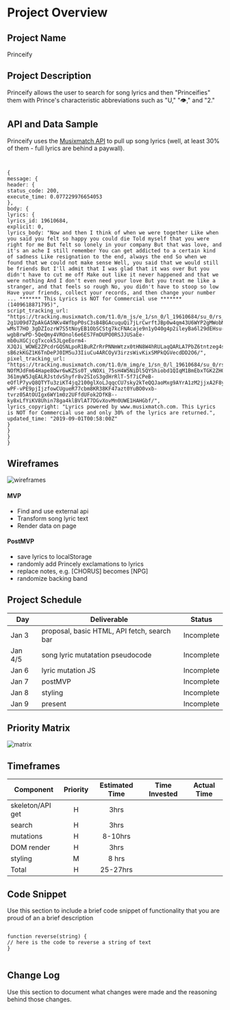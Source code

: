 # Project Overview

## Project Name

Princeify

## Project Description

Princeify allows the user to search for song lyrics and then "Princeifies" them with Prince's characteristic abbreviations such as "U," "👁️," and "2."

## API and Data Sample

Princeify uses the [Musixmatch API](https://developer.musixmatch.com/) to pull up song lyrics (well, at least 30% of them - full lyrics are behind a paywall).

```


{
message: {
header: {
status_code: 200,
execute_time: 0.077229976654053
},
body: {
lyrics: {
lyrics_id: 19610684,
explicit: 0,
lyrics_body: "Now and then I think of when we were together Like when you said you felt so happy you could die Told myself that you were right for me But felt so lonely in your company But that was love, and it's an ache I still remember You can get addicted to a certain kind of sadness Like resignation to the end, always the end So when we found that we could not make sense Well, you said that we would still be friends But I'll admit that I was glad that it was over But you didn't have to cut me off Make out like it never happened and that we were nothing And I don't even need your love But you treat me like a stranger, and that feels so rough No, you didn't have to stoop so low Have your friends, collect your records, and then change your number ... ******* This Lyrics is NOT for Commercial use ******* (1409618871795)",
script_tracking_url: "https://tracking.musixmatch.com/t1.0/m_js/e_1/sn_0/l_19610684/su_0/rs_0/tr_3vUCAKgtc9fFcHEccdWyaSMU9yu10L0suYXzo9lyyV_XNlSIkneRO3Dsx3CWiLt2V09dcKy3XDLMcgbmz_Yzj9FMYTpaDZuLyMy-2g1U09d7ZpAkGA5NKv4WfbpP0sC3sB4BGAcuquQi7jLrCwrftJBp0w4qm43U6WYP2gMWobMZKYH259gS5iMHIkE7Efg8zkuU7FLSVVh-wMsT7HO_3gDZIozrW7S5tNoyEB1ObSCStg7kcFNAcaje9n1yO40g4p2ileyBa6l29dEHsu-wgbBrwPD-5QeQmy4VROnol6e6ES7FmDUPO0RSJJUSaEe-mb0uXGCjcgTxcok5JLgeEorm4-XJQJi_WOWE2ZPcdrGQSNLpoR1BuRZrRrPNNmWtzx0tHN8W4hRULaqQARLA7PbZ6tntzeg4s-sB6zkKGZ1K6TnDePJ0IM5uJ3IiuCu4ARCOyV3irzsWivKixSMPkQGVecdDD2O6/",
pixel_tracking_url: "https://tracking.musixmatch.com/t1.0/m_img/e_1/sn_0/l_19610684/su_0/rs_0/tr_3vUCAF-NOfMJdFm64Hape8Owr6wKZSs0T_vNOXi_75sH4W5NiDl5QYShiobd1QIqM1BmEbxTGK2ZH0BX9VSHPNbfkBLquXVUZ0h717nBlR_fZKjL23HSJreE2lTikREEdTQqKatik7xMBqDa2XKrq8s_ETFkVLnZjJ7mAhrem736FJ3nEaGmZmODycRxFGTOPDLc-361myW5JqEALRJstdvShyfr8v2SIoS3gdHrRlT-5f7iCPeB-eOflP7yvQ8QTYTu3ziKT4jq2100glXoLJqqcCU7sky2kTeQQJaoMxg9AYrA1zM2jjxA2F8yv1SN9FV1scsdEYUaYU8Kd867lIFKSKz-wPF-vPE9pjIjzfowCUgueR77cbm8KR38KF47azt0YuBO0vxb-tvrz05AtOUIgx6WY1m0z2UFfdUFok2DfKB--ky8xLfYiKV8Uhin78ga4klBVlAT7DGvXovMn0UWE1HAHGbf/",
lyrics_copyright: "Lyrics powered by www.musixmatch.com. This Lyrics is NOT for Commercial use and only 30% of the lyrics are returned.",
updated_time: "2019-09-01T00:58:00Z"
}
}
}
}

```

## Wireframes

![wireframes](https://i.imgur.com/ZdmmsUY.jpg "before and after search")

#### MVP

- Find and use external api
- Transform song lyric text
- Render data on page

#### PostMVP

- save lyrics to localStorage
- randomly add Princely exclamations to lyrics
- replace notes, e.g. [CHORUS] becomes [NPG]
- randomize backing band

## Project Schedule

| Day     | Deliverable                                 | Status     |
| ------- | ------------------------------------------- | ---------- |
| Jan 3   | proposal, basic HTML, API fetch, search bar | Incomplete |
| Jan 4/5 | song lyric mutatation pseudocode            | Incomplete |
| Jan 6   | lyric mutation JS                           | Incomplete |
| Jan 7   | postMVP                                     | Incomplete |
| Jan 8   | styling                                     | Incomplete |
| Jan 9   | present                                     | Incomplete |

## Priority Matrix

![matrix](https://i.imgur.com/Vor475U.jpg "priority matrix")

## Timeframes

| Component        | Priority | Estimated Time | Time Invested | Actual Time |
| ---------------- | :------: | :------------: | :-----------: | :---------: |
| skeleton/API get |    H     |      3hrs      |               |             |
| search           |    H     |      3hrs      |               |             |
| mutations        |    H     |    8-10hrs     |               |             |
| DOM render       |    H     |      3hrs      |               |             |
| styling          |    M     |     8 hrs      |               |             |
| Total            |    H     |    25-27hrs    |               |             |

## Code Snippet

Use this section to include a brief code snippet of functionality that you are proud of an a brief description

```

function reverse(string) {
// here is the code to reverse a string of text
}


```

## Change Log

Use this section to document what changes were made and the reasoning behind those changes.
